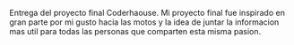 Entrega del proyecto final Coderhaouse.
Mi proyecto final fue inspirado en gran parte por mi gusto hacia las motos y la idea de juntar la informacion mas util para todas las personas que comparten esta misma pasion.
